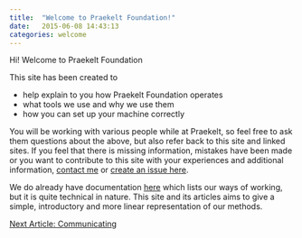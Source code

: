 ```yaml
---
title:  "Welcome to Praekelt Foundation!"
date:   2015-06-08 14:43:13
categories: welcome
---
```

Hi! Welcome to Praekelt Foundation

This site has been created to

- help explain to you how Praekelt Foundation operates 
- what tools we use and why we use them 
- how you can set up your machine correctly

You will be working with various people while at Praekelt, so feel free to ask them questions about the above, but also refer back to this site and linked sites. If you feel that there is missing information, mistakes have been made or you want to contribute to this site with your experiences and additional information, [contact me][contact] or [create an issue here][issue].

We do already have documentation [here](http://ways-of-working.readthedocs.org/en/latest/) which lists our ways of working, but it is quite technical in nature. This site and its articles aims to give a simple, introductory and more linear representation of our methods.

[contact]: https://github.com/nathanbegbie
[issue]: https://github.com/nathanbegbie/wow/issues

[Next Article: Communicating ](http://nathanbegbie.github.io/wow/2015/06/08/communicating.html)